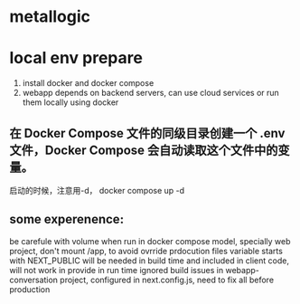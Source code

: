 # metallogic

# local env prepare
1. install docker and docker compose
2. webapp depends on backend servers, can use cloud services or run them locally using docker




## 在 Docker Compose 文件的同级目录创建一个 .env 文件，Docker Compose 会自动读取这个文件中的变量。
启动的时候，注意用-d， docker compose up -d


## some experenence:
be carefule with volume when run in docker compose model, specially web project, don't mount /app, to avoid ovrride prdocution files
variable starts with NEXT_PUBLIC will be needed in build time and included in client code, will not work in provide in run time 
ignored build issues in webapp-conversation project, configured in next.config.js, need to fix all before production
